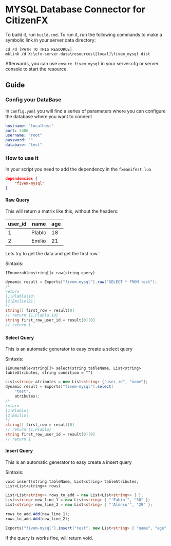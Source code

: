 # MYSQL Database Connector for CitizenFX

To build it, run `build.cmd`. To run it, run the following commands to make a symbolic link in your server data directory:

```dos
cd /d [PATH TO THIS RESOURCE]
mklink /d X:\cfx-server-data\resources\[local]\fivem_mysql dist
```

Afterwards, you can use `ensure fivem_mysql` in your server.cfg or server console to start the resource.

## Guide

### Config your DataBase
In `Config.yaml` you will find a series of parameters where you can configure the database where you want to connect

```yaml
hostname: "localhost"
port: 3306
username: "root"
password: ""
database: "test"
```

### How to use it
In your script you need to add the dependency in the `fxmanifest.lua`

```json
dependencies {
    "fivem-mysql"
}
```

#### Raw Query 
This will return a matrix like this, without the headers:

|user_id|name|age|
|--------------|-----------|------------|
|1|Plablo|18|
|2|Emilio|21|

Lets try to get the data and get the first row.`

Sintaxis: 

`IEnumerable<string[]> raw(string query)`
```c#
dynamic result = Exports["fivem-mysql"].raw("SELECT * FROM test");
/*
return
|1|Plablo|18|
|2|Emilio|21|
*/
string[] first_row = result[0]
// return {1,Plablo,18}
string first_row_user_id = result[0][0]
// return 1
````
###

#### Select Query
This is an automatic generator to easy create a select query

Sintaxis:

`IEnumerable<string[]> select(string tableName, List<string> tableAtributes, string condition = "")`
```c#
List<string> atributes = new List<string> {"user_id", "name"};
dynamic result = Exports["fivem-mysql"].select(
    "test",
    atributes);
/*
return
|1|Plablo|
|2|Emilio|
*/
string[] first_row = result[0]
// return {1,Plablo}
string first_row_user_id = result[0][0]
// return 1
```

#### Insert Query
This is an automatic generator to easy create a insert query

Sintaxis:

`void insert(string tableName, List<string> tableAtributes, List<List<string>> rows)`

```c#
List<List<string>> rows_to_add = new List<List<string>> { };
List<string> new_line_1 = new List<string> { "'Fabio'", "30" };
List<string> new_line_2 = new List<string> { "'Alonso'", "29" };
            
rows_to_add.Add(new_line_1);
rows_to_add.Add(new_line_2);

Exports["fivem-mysql"].insert("test", new List<string> { "name", "age" }, rows_to_add);
```
If the query is works fine, will return void.



